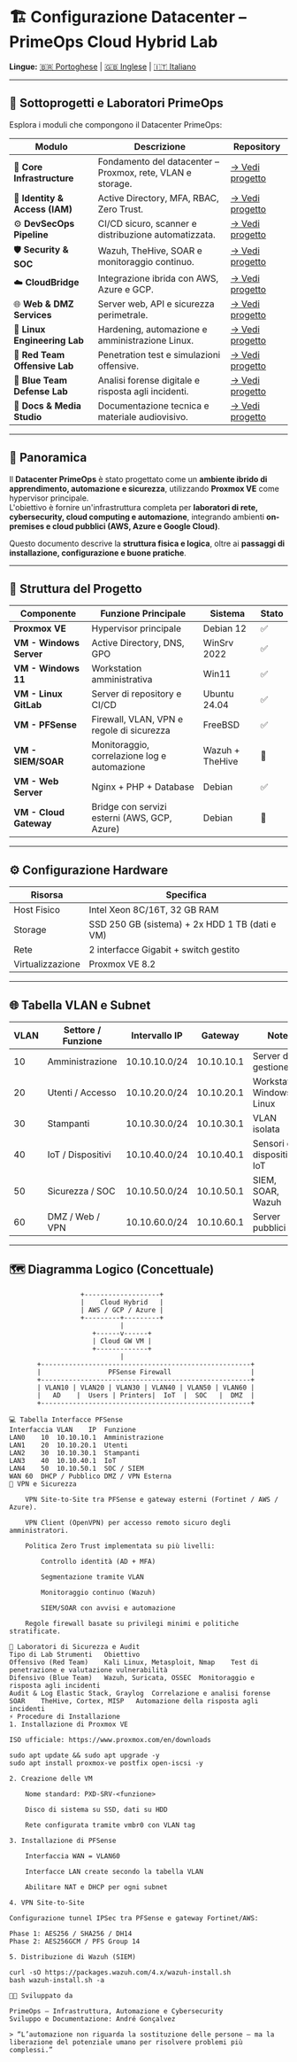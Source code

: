 # 🏗️ Configurazione Datacenter – PrimeOps Cloud Hybrid Lab

**Lingue:** [🇧🇷 Portoghese](./README.md) | [🇬🇧 Inglese](./README_EN.md) | [🇮🇹 Italiano](./README_IT.md)

---

## 📂 Sottoprogetti e Laboratori PrimeOps

Esplora i moduli che compongono il Datacenter PrimeOps:

| Modulo | Descrizione | Repository |
|--------|--------------|-------------|
| 🧱 **Core Infrastructure** | Fondamento del datacenter – Proxmox, rete, VLAN e storage. | [→ Vedi progetto](./core-infrastructure/README.md) |
| 🔐 **Identity & Access (IAM)** | Active Directory, MFA, RBAC, Zero Trust. | [→ Vedi progetto](./iam/README.md) |
| ⚙️ **DevSecOps Pipeline** | CI/CD sicuro, scanner e distribuzione automatizzata. | [→ Vedi progetto](./devsecops/README.md) |
| 🛡️ **Security & SOC** | Wazuh, TheHive, SOAR e monitoraggio continuo. | [→ Vedi progetto](./soc/README.md) |
| ☁️ **CloudBridge** | Integrazione ibrida con AWS, Azure e GCP. | [→ Vedi progetto](./cloudbridge/README.md) |
| 🌐 **Web & DMZ Services** | Server web, API e sicurezza perimetrale. | [→ Vedi progetto](./dmz/README.md) |
| 🐧 **Linux Engineering Lab** | Hardening, automazione e amministrazione Linux. | [→ Vedi progetto](./linuxlab/README.md) |
| 🎯 **Red Team Offensive Lab** | Penetration test e simulazioni offensive. | [→ Vedi progetto](./offensive-lab/README.md) |
| 🧩 **Blue Team Defense Lab** | Analisi forense digitale e risposta agli incidenti. | [→ Vedi progetto](./defense-lab/README.md) |
| 🎥 **Docs & Media Studio** | Documentazione tecnica e materiale audiovisivo. | [→ Vedi progetto](./docs-studio/README.md) |

---

## 📘 Panoramica

Il **Datacenter PrimeOps** è stato progettato come un **ambiente ibrido di apprendimento, automazione e sicurezza**, utilizzando **Proxmox VE** come hypervisor principale.  
L'obiettivo è fornire un'infrastruttura completa per **laboratori di rete, cybersecurity, cloud computing e automazione**, integrando ambienti **on-premises e cloud pubblici (AWS, Azure e Google Cloud)**.

Questo documento descrive la **struttura fisica e logica**, oltre ai **passaggi di installazione, configurazione e buone pratiche**.

---

## 🧩 Struttura del Progetto

| Componente | Funzione Principale | Sistema | Stato |
|-------------|--------------------|----------|--------|
| **Proxmox VE** | Hypervisor principale | Debian 12 | ✅ |
| **VM - Windows Server** | Active Directory, DNS, GPO | WinSrv 2022 | ✅ |
| **VM - Windows 11** | Workstation amministrativa | Win11 | ✅ |
| **VM - Linux GitLab** | Server di repository e CI/CD | Ubuntu 24.04 | ✅ |
| **VM - PFSense** | Firewall, VLAN, VPN e regole di sicurezza | FreeBSD | ✅ |
| **VM - SIEM/SOAR** | Monitoraggio, correlazione log e automazione | Wazuh + TheHive | 🔄 |
| **VM - Web Server** | Nginx + PHP + Database | Debian | ✅ |
| **VM - Cloud Gateway** | Bridge con servizi esterni (AWS, GCP, Azure) | Debian | 🔄 |

---

## ⚙️ Configurazione Hardware

| Risorsa | Specifica |
|----------|------------|
| Host Fisico | Intel Xeon 8C/16T, 32 GB RAM |
| Storage | SSD 250 GB (sistema) + 2x HDD 1 TB (dati e VM) |
| Rete | 2 interfacce Gigabit + switch gestito |
| Virtualizzazione | Proxmox VE 8.2 |

---

## 🌐 Tabella VLAN e Subnet

| VLAN | Settore / Funzione | Intervallo IP | Gateway | Note |
|------|--------------------|----------------|----------|------|
| 10 | Amministrazione | 10.10.10.0/24 | 10.10.10.1 | Server di gestione |
| 20 | Utenti / Accesso | 10.10.20.0/24 | 10.10.20.1 | Workstation Windows e Linux |
| 30 | Stampanti | 10.10.30.0/24 | 10.10.30.1 | VLAN isolata |
| 40 | IoT / Dispositivi | 10.10.40.0/24 | 10.10.40.1 | Sensori e dispositivi IoT |
| 50 | Sicurezza / SOC | 10.10.50.0/24 | 10.10.50.1 | SIEM, SOAR, Wazuh |
| 60 | DMZ / Web / VPN | 10.10.60.0/24 | 10.10.60.1 | Server pubblici |

---

## 🗺️ Diagramma Logico (Concettuale)

```text
                  +-------------------+
                  |    Cloud Hybrid   |
                  | AWS / GCP / Azure |
                  +---------+---------+
                            |
                     +------v------+
                     | Cloud GW VM |
                     +-------------+
                            |
       +-----------------------------------------------------+
       |                 PFSense Firewall                    |
       +-----------------------------------------------------+
       | VLAN10 | VLAN20 | VLAN30 | VLAN40 | VLAN50 | VLAN60 |
       |   AD    |  Users | Printers|  IoT  |  SOC   |  DMZ  |
       +-----------------------------------------------------+

💻 Tabella Interfacce PFSense
Interfaccia	VLAN	IP	Funzione
LAN0	10	10.10.10.1	Amministrazione
LAN1	20	10.10.20.1	Utenti
LAN2	30	10.10.30.1	Stampanti
LAN3	40	10.10.40.1	IoT
LAN4	50	10.10.50.1	SOC / SIEM
WAN	60	DHCP / Pubblico	DMZ / VPN Esterna
🔐 VPN e Sicurezza

    VPN Site-to-Site tra PFSense e gateway esterni (Fortinet / AWS / Azure).

    VPN Client (OpenVPN) per accesso remoto sicuro degli amministratori.

    Politica Zero Trust implementata su più livelli:

        Controllo identità (AD + MFA)

        Segmentazione tramite VLAN

        Monitoraggio continuo (Wazuh)

        SIEM/SOAR con avvisi e automazione

    Regole firewall basate su privilegi minimi e politiche stratificate.

🧠 Laboratori di Sicurezza e Audit
Tipo di Lab	Strumenti	Obiettivo
Offensivo (Red Team)	Kali Linux, Metasploit, Nmap	Test di penetrazione e valutazione vulnerabilità
Difensivo (Blue Team)	Wazuh, Suricata, OSSEC	Monitoraggio e risposta agli incidenti
Audit & Log	Elastic Stack, Graylog	Correlazione e analisi forense
SOAR	TheHive, Cortex, MISP	Automazione della risposta agli incidenti
⚡ Procedure di Installazione
1. Installazione di Proxmox VE

ISO ufficiale: https://www.proxmox.com/en/downloads

sudo apt update && sudo apt upgrade -y  
sudo apt install proxmox-ve postfix open-iscsi -y

2. Creazione delle VM

    Nome standard: PXD-SRV-<funzione>

    Disco di sistema su SSD, dati su HDD

    Rete configurata tramite vmbr0 con VLAN tag

3. Installazione di PFSense

    Interfaccia WAN = VLAN60

    Interfacce LAN create secondo la tabella VLAN

    Abilitare NAT e DHCP per ogni subnet

4. VPN Site-to-Site

Configurazione tunnel IPSec tra PFSense e gateway Fortinet/AWS:

Phase 1: AES256 / SHA256 / DH14  
Phase 2: AES256GCM / PFS Group 14

5. Distribuzione di Wazuh (SIEM)

curl -sO https://packages.wazuh.com/4.x/wazuh-install.sh  
bash wazuh-install.sh -a

👨‍💻 Sviluppato da

PrimeOps – Infrastruttura, Automazione e Cybersecurity  
Sviluppo e Documentazione: André Gonçalvez  

> “L’automazione non riguarda la sostituzione delle persone — ma la liberazione del potenziale umano per risolvere problemi più complessi.”
